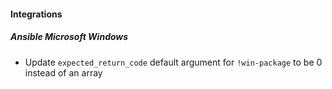 
#### Integrations
##### Ansible Microsoft Windows
- Update `expected_return_code` default argument for `!win-package` to be 0 instead of an array

